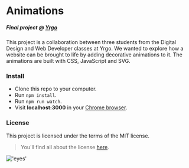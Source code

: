 # Animations
##### Final project @ [Yrgo](https://github.com/yrgo)

This project is a collaboration between three students from the Digital Design and Web Developer classes at Yrgo. We wanted to explore how a website can be brought to life by adding decorative animations to it. The animations are built with CSS, JavaScript and SVG.

### Install
- Clone this repo to your computer.
- Run `npm install`.
- Run `npm run watch`.
- Visit **localhost:3000** in your [Chrome browser](https://www.google.com/chrome/index.html).

### License
This project is licensed under the terms of the MIT license.
>You'll find all about the license [here](https://github.com/marieeriksson/animations/blob/master/LICENSE).

!['eyes'](https://github.com/marieeriksson/animations/blob/master/public/images/pinkeyes.png)
